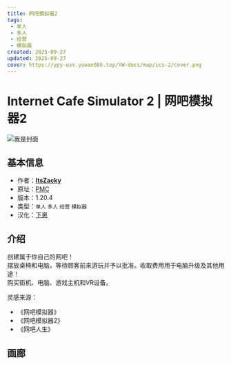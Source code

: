 ```yaml
---
title: 网吧模拟器2
tags: 
 - 单人
 - 多人
 - 经营
 - 模拟器
created: 2025-09-27
updated: 2025-09-27
cover: https://ypy-uss.yuwan886.top/YW-docs/map/ics-2/cover.png
---
```


# Internet Cafe Simulator 2 | 网吧模拟器2
![我是封面](https://ypy-uss.yuwan886.top/YW-docs/map/ics-2/cover.png)
## 基本信息

- 作者：[**ItsZacky**](https://www.planetminecraft.com/member/itszacky/)
- 原址：[PMC](https://www.planetminecraft.com/project/internet-cafe-simulator-2/)
- 版本：1.20.4
- 类型：`单人` `多人` `经营` `模拟器`
- 汉化：[下崽](https://pan.quark.cn/s/08ac36096163)

## 介绍

创建属于你自己的网吧！  
摆放桌椅和电脑，等待顾客前来游玩并予以批准。收取费用用于电脑升级及其他用途！  
购买街机、电脑、游戏主机和VR设备。  

灵感来源：  
- 《网吧模拟器》
- 《网吧模拟器2》
- 《网吧人生》  


## 画廊

<Gallery :images="[
  { src: 'https://ypy-uss.yuwan886.top/YW-docs/map/ics-2/1.png' },
  { src: 'https://ypy-uss.yuwan886.top/YW-docs/map/ics-2/2.png' },
  { src: 'https://ypy-uss.yuwan886.top/YW-docs/map/ics-2/3.png' },
  { src: 'https://ypy-uss.yuwan886.top/YW-docs/map/ics-2/4.png' }
]" />